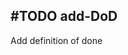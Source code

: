 ## #TODO add-DoD
Add definition of done
<!--
#story
created:2023-09-29T04:11:55.166Z
task-id:3wPv7
story-id:add-DoD order:0
-->
